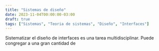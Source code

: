 ```yaml
---
title: "Sistemas de diseño"
date: 2023-11-04T00:00:00-03:00
draft: true
tags: ["Sistemas", "Teoria de sistemas", "Diseño", "Interfaces"]
---
```



Sistematizar el diseño de interfaces es una tarea multidisciplinar. Puede congregar a una gran cantidad de


